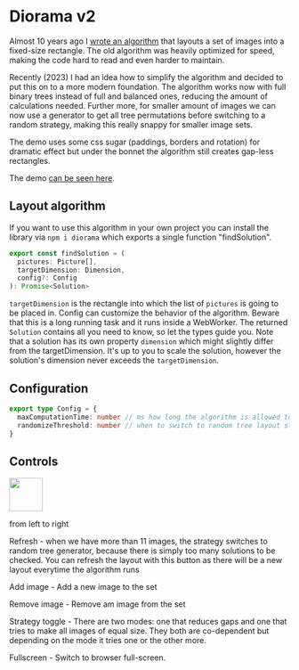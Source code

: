 # Diorama v2

Almost 10 years ago I [wrote an algorithm](https://github.com/mendrik/diorama) that layouts a set of images into a fixed-size rectangle. The old algorithm was heavily optimized for speed, making the code hard to read and even harder to maintain.

Recently (2023) I had an idea how to simplify the algorithm and decided to put this on to a more modern foundation.
The algorithm works now with full binary trees instead of full and balanced ones, reducing the amount of calculations needed. Further more, for smaller amount of images we can now use a generator to get all tree permutations before switching to a random strategy, making this really snappy for smaller image sets.

The demo uses some css sugar (paddings, borders and rotation) for dramatic effect but under the bonnet the algorithm still creates gap-less rectangles.

The demo [can be seen here](https://mendrik.github.io/diorama-2023/). 

## Layout algorithm

If you want to use this algorithm in your own project you can install the library via `npm i diorama` which exports a single function "findSolution".

```typescript
export const findSolution = (
  pictures: Picture[],
  targetDimension: Dimension,
  config?: Config
): Promise<Solution>
```

`targetDimension` is the rectangle into which the list of `pictures` is going to be placed in. Config can customize the behavior of the algorithm. Beware that this is a long running task and it runs inside a WebWorker. The returned `Solution` contains all you need to know, so let the types guide you. Note that a solution has its own property `dimension` which might slightly differ from the targetDimension. It's up to you to scale the solution, however the solution's dimension never exceeds the `targetDimension`.

## Configuration

```typescript
export type Config = {
  maxComputationTime: number // ms how long the algorithm is allowed to search for a good solution, default 300ms
  randomizeThreshold: number // when to switch to random tree layout strategy
}
```

## Controls

<img src="https://github.com/mendrik/diorama-2023/assets/160805/f89574db-6b33-4268-ae17-636e2b4c2622" height="60"/>


from left to right

Refresh - when we have more than 11 images, the strategy switches to random tree generator, because there is simply too many solutions to be checked. You can refresh the layout with this button as there will be a new layout everytime the algorithm runs

Add image - Add a new image to the set

Remove image - Remove am image from the set

Strategy toggle - There are two modes: one that reduces gaps and one that tries to make all images of equal size. They both are co-dependent but depending on the mode it tries one or the other more.

Fullscreen - Switch to browser full-screen.



